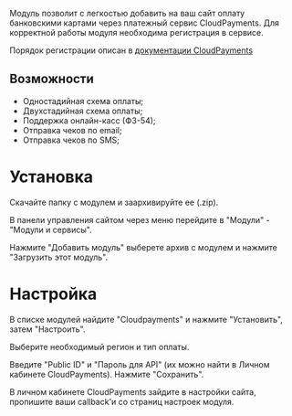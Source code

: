 Модуль позволит с легкостью добавить на ваш сайт оплату банковскими картами через платежный сервис CloudPayments. 
Для корректной работы модуля необходима регистрация в сервисе.

Порядок регистрации описан в [документации CloudPayments](https://cloudpayments.ru/Docs/Connect)
## Возможности
	
* Одностадийная схема оплаты;  
* Двухстадийная схема оплаты;  
* Поддержка онлайн-касс (ФЗ-54);  
* Отправка чеков по email;  
* Отправка чеков по SMS;  
# Установка

Скачайте папку с модулем и заархивируйте ее (.zip).

В панели управления сайтом через меню перейдите в "Модули" - "Модули и сервисы".

Нажмите "Добавить модуль" выберете архив с модулем и нажмите "Загрузить этот модуль".

# Настройка

В списке модулей найдите "Cloudpayments" и нажмите "Установить", затем "Настроить".

Выберите необходимый регион и тип оплаты.

Введите "Public ID" и "Пароль для API" (их можно найти в Личном кабинете CloudPayments). Нажмите "Сохранить".

В личном кабинете CloudPayments зайдите в настройки сайта, пропишите ваши callback'и со страниц настроек модуля.
